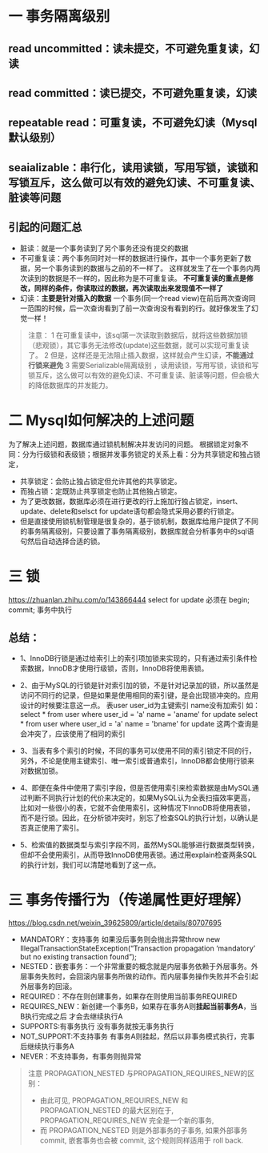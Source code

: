 # 一 事务隔离级别
## read uncommitted：读未提交，不可避免重复读，幻读
## read committed：读已提交，不可避免重复读，幻读
## repeatable read：可重复读，不可避免幻读（Mysql默认级别）
## seaializable：串行化，读用读锁，写用写锁，读锁和写锁互斥，这么做可以有效的避免幻读、不可重复读、脏读等问题
## 引起的问题汇总
- 脏读：就是一个事务读到了另个事务还没有提交的数据
- 不可重复读：两个事务同时对一样的数据进行操作，其中一个事务更新了数据，另一个事务读到的数据与之前的不一样了。
  这样就发生了在一个事务内两次读到的数据是不一样的，因此称为是不可重复读。
  **不可重复读的重点是修改，同样的条件，你读取过的数据，再次读取出来发现值不一样了**
- 幻读：**主要是针对插入的数据**
  一个事务(同一个read view)在前后两次查询同一范围的时候，后一次查询看到了前一次查询没有看到的行。就好像发生了幻觉一样！
> 注意：
> 1 在可重复读中，该sql第一次读取到数据后，就将这些数据加锁（悲观锁），其它事务无法修改(update)这些数据，就可以实现可重复读了。
> 2 但是，这样还是无法阻止插入数据，这样就会产生幻读，**不能通过行锁来避免** 
> 3 需要Serializable隔离级别 ，读用读锁，写用写锁，读锁和写锁互斥，这么做可以有效的避免幻读、不可重复读、脏读等问题，但会极大的降低数据库的并发能力。


# 二 Mysql如何解决的上述问题
为了解决上述问题，数据库通过锁机制解决并发访问的问题。
根据锁定对象不同：分为行级锁和表级锁；根据并发事务锁定的关系上看：分为共享锁定和独占锁定，
- 共享锁定：会防止独占锁定但允许其他的共享锁定。
- 而独占锁：定既防止共享锁定也防止其他独占锁定。
- 为了更改数据，数据库必须在进行更改的行上施加行独占锁定，insert、update、delete和selsct for update语句都会隐式采用必要的行锁定。
- 但是直接使用锁机制管理是很复杂的，基于锁机制，数据库给用户提供了不同的事务隔离级别，只要设置了事务隔离级别，数据库就会分析事务中的sql语句然后自动选择合适的锁。 

# 三 锁
https://zhuanlan.zhihu.com/p/143866444
select for update 必须在 begin; commit; 事务中执行

## 总结：
- 1、InnoDB行锁是通过给索引上的索引项加锁来实现的，只有通过索引条件检索数据，InnoDB才使用行级锁，否则，InnoDB将使用表锁。
- 2、由于MySQL的行锁是针对索引加的锁，不是针对记录加的锁，所以虽然是访问不同行的记录，但是如果是使用相同的索引键，是会出现锁冲突的。应用设计的时候要注意这一点。
表user user_id为主键索引  name没有加索引
如：select * from user where user_id = 'a' name = 'aname' for update
select * from user where user_id = 'a' name = 'bname' for update
这两个查询是会冲突了，应该使用了相同的索引

- 3、当表有多个索引的时候，不同的事务可以使用不同的索引锁定不同的行，另外，不论是使用主键索引、唯一索引或普通索引，InnoDB都会使用行锁来对数据加锁。
- 4、即便在条件中使用了索引字段，但是否使用索引来检索数据是由MySQL通过判断不同执行计划的代价来决定的，如果MySQL认为全表扫描效率更高，比如对一些很小的表，它就不会使用索引，这种情况下InnoDB将使用表锁，而不是行锁。因此，在分析锁冲突时，别忘了检查SQL的执行计划，以确认是否真正使用了索引。
- 5、检索值的数据类型与索引字段不同，虽然MySQL能够进行数据类型转换，但却不会使用索引，从而导致InnoDB使用表锁。通过用explain检查两条SQL的执行计划，我们可以清楚地看到了这一点。

# 三 事务传播行为（传递属性更好理解）
https://blog.csdn.net/weixin_39625809/article/details/80707695

- MANDATORY：支持事务 如果没后事务则会抛出异常throw new IllegalTransactionStateException(“Transaction propagation ‘mandatory’ but no existing transaction found”);
- NESTED：嵌套事务：一个非常重要的概念就是内层事务依赖于外层事务。外层事务失败时，会回滚内层事务所做的动作。而内层事务操作失败并不会引起外层事务的回滚。
- REQUIRED：不存在则创建事务，如果存在则使用当前事务REQUIRED
- REQUIRES_NEW：新创建一个事务B，如果存在事务A则**挂起当前事务A**，当B执行完成之后 才会去继续执行A
- SUPPORTS:有事务执行 没有事务就按无事务执行
- NOT_SUPPORT:不支持事务 有事务A则挂起，然后以非事务模式执行，完事后继续执行事务A
- NEVER：不支持事务，有事务则抛异常

> 注意 PROPAGATION_NESTED 与PROPAGATION_REQUIRES_NEW的区别：
> * 由此可见, PROPAGATION_REQUIRES_NEW 和 PROPAGATION_NESTED 的最大区别在于, PROPAGATION_REQUIRES_NEW 完全是一个新的事务,
> * 而 PROPAGATION_NESTED 则是外部事务的子事务, 如果外部事务 commit, 嵌套事务也会被 commit, 这个规则同样适用于 roll back.